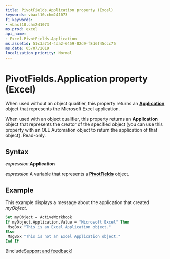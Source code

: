 ```yaml
---
title: PivotFields.Application property (Excel)
keywords: vbaxl10.chm241073
f1_keywords:
- vbaxl10.chm241073
ms.prod: excel
api_name:
- Excel.PivotFields.Application
ms.assetid: 51c3a714-4da2-6459-82d9-f8d6f45ccc75
ms.date: 05/07/2019
localization_priority: Normal
---
```



# PivotFields.Application property (Excel)

When used without an object qualifier, this property returns an **[Application](Excel.Application(object).md)** object that represents the Microsoft Excel application. 

When used with an object qualifier, this property returns an **Application** object that represents the creator of the specified object (you can use this property with an OLE Automation object to return the application of that object). Read-only.


## Syntax

_expression_.**Application**

_expression_ A variable that represents a **[PivotFields](Excel.PivotFields.md)** object.


## Example

This example displays a message about the application that created _myObject_.

```vb
Set myObject = ActiveWorkbook 
If myObject.Application.Value = "Microsoft Excel" Then 
 MsgBox "This is an Excel Application object." 
Else 
 MsgBox "This is not an Excel Application object." 
End If
```




[!include[Support and feedback](~/includes/feedback-boilerplate.md)]
